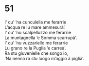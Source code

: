 # 51  
  
I’ cu’ ’na cunculella me ferarrie  
L’acqua re lu mare ammesurà’.  
I’ cu’ ’nu scalpelluzzo me ferarrìe  
La muntagnella ’e Somma scarrupà’.  
I’ cu’ ’nu vuzzariello me ferarrie  
Lu grano re la Puglia ’e carreà’.  
Ra stu giuvenielle che songo io,  
’Na nenna ra stu luogo m’aggio â piglià’.

